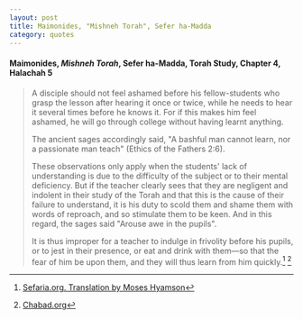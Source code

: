 ```yaml
---
layout: post
title: Maimonides, "Mishneh Torah", Sefer ha-Madda
category: quotes
---
```


#### Maimonides, *Mishneh Torah*, Sefer ha-Madda, Torah Study, Chapter 4, Halachah 5

> A disciple should not feel ashamed before his fellow-students who grasp the lesson after hearing it once or twice, while he needs to hear it several times before he knows it. For if this makes him feel ashamed, he will go through college without having learnt anything.
>
> The ancient sages accordingly said, "A bashful man cannot learn, nor a passionate man teach" (Ethics of the Fathers 2:6).
>
> These observations only apply when the students' lack of understanding is due to the difficulty of the subject or to their mental deficiency. But if the teacher clearly sees that they are negligent and indolent in their study of the Torah and that this is the cause of their failure to understand, it is his duty to scold them and shame them with words of reproach, and so stimulate them to be keen. And in this regard, the sages said "Arouse awe in the pupils".
>
> It is thus improper for a teacher to indulge in frivolity before his pupils, or to jest in their presence, or eat and drink with them—so that the fear of him be upon them, and they will thus learn from him quickly.[^1] [^2]

[^1]: [Sefaria.org. Translation by Moses Hyamson](https://www.sefaria.org/Mishneh_Torah%2C_Torah_Study.1?ven=The_Mishneh_Torah_by_Maimonides._trans._by_Moses_Hyamson,_1937-1949&lang=en)

[^2]: [Chabad.org](https://www.chabad.org/library/article_cdo/aid/910977/jewish/Talmud-Torah-Chapter-Four.htm)